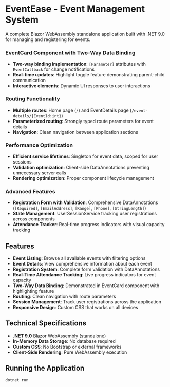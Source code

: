 # EventEase - Event Management System

A complete Blazor WebAssembly standalone application built with .NET 9.0 for managing and registering for events.

###  EventCard Component with Two-Way Data Binding
- **Two-way binding implementation**: `[Parameter]` attributes with `EventCallback` for change notifications
- **Real-time updates**: Highlight toggle feature demonstrating parent-child communication
- **Interactive elements**: Dynamic UI responses to user interactions

###  Routing Functionality
- **Multiple routes**: Home page (`/`) and EventDetails page (`/event-details/{EventId:int}`)
- **Parameterized routing**: Strongly typed route parameters for event details
- **Navigation**: Clean navigation between application sections

###  Performance Optimization
- **Efficient service lifetimes**: Singleton for event data, scoped for user sessions
- **Validation optimization**: Client-side DataAnnotations preventing unnecessary server calls
- **Rendering optimization**: Proper component lifecycle management

###  Advanced Features
- **Registration Form with Validation**: Comprehensive DataAnnotations (`[Required]`, `[EmailAddress]`, `[Range]`, `[Phone]`, `[StringLength]`)
- **State Management**: UserSessionService tracking user registrations across components
- **Attendance Tracker**: Real-time progress indicators with visual capacity tracking

## Features
- **Event Listing**: Browse all available events with filtering options
- **Event Details**: View comprehensive information about each event
- **Registration System**: Complete form validation with DataAnnotations
- **Real-Time Attendance Tracking**: Live progress indicators for event capacity
- **Two-Way Data Binding**: Demonstrated in EventCard component with highlighting feature
- **Routing**: Clean navigation with route parameters
- **Session Management**: Track user registrations across the application
- **Responsive Design**: Custom CSS that works on all devices

## Technical Specifications
- **.NET 9.0** Blazor WebAssembly (standalone)
- **In-Memory Data Storage**: No database required
- **Custom CSS**: No Bootstrap or external frameworks
- **Client-Side Rendering**: Pure WebAssembly execution


## Running the Application

```bash
dotnet run
